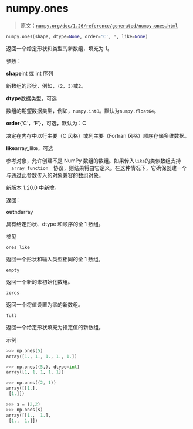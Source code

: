 # numpy.ones

> 原文：[`numpy.org/doc/1.26/reference/generated/numpy.ones.html`](https://numpy.org/doc/1.26/reference/generated/numpy.ones.html)

```py
numpy.ones(shape, dtype=None, order='C', *, like=None)
```

返回一个给定形状和类型的新数组，填充为 1。

参数：

**shape**int 或 int 序列

新数组的形状，例如，`(2, 3)`或`2`。

**dtype**数据类型，可选

数组的期望数据类型，例如，`numpy.int8`。默认为`numpy.float64`。

**order**{‘C’，‘F’}，可选，默认为：C

决定在内存中以行主要（C 风格）或列主要（Fortran 风格）顺序存储多维数据。

**like**array_like，可选

参考对象，允许创建不是 NumPy 数组的数组。如果传入`like`的类似数组支持`__array_function__`协议，则结果将由它定义。在这种情况下，它确保创建一个与通过此参数传入的对象兼容的数组对象。

新版本 1.20.0 中新增。

返回：

**out**ndarray

具有给定形状、dtype 和顺序的全 1 数组。

参见

`ones_like`

返回一个形状和输入类型相同的全 1 数组。

`empty`

返回一个新的未初始化数组。

`zeros`

返回一个将值设置为零的新数组。

`full`

返回一个给定形状填充为指定值的新数组。

示例

```py
>>> np.ones(5)
array([1., 1., 1., 1., 1.]) 
```

```py
>>> np.ones((5,), dtype=int)
array([1, 1, 1, 1, 1]) 
```

```py
>>> np.ones((2, 1))
array([[1.],
 [1.]]) 
```

```py
>>> s = (2,2)
>>> np.ones(s)
array([[1.,  1.],
 [1.,  1.]]) 
```
